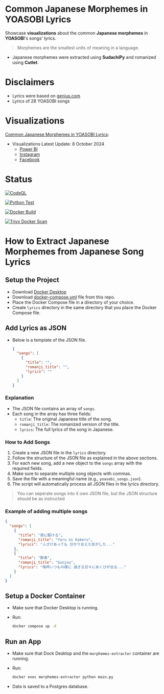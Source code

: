 # Common Japanese Morphemes in YOASOBI Lyrics

Showcase **visualizations** about the common **Japanese morphemes** in **YOASOBI**'s songs' lyrics.

> Morphemes are the smallest units of meaning in a language.

- Japanese morphemes were extracted using **SudachiPy** and romanized using **Cutlet**.

# Disclaimers

- Lyrics were based on [genius.com](https://genius.com/artists/Yoasobi)
- Lyrics of 28 YOASOBI songs

# Visualizations

[Common Japanese Morphemes in YOASOBI Lyrics](#common-japanese-morphemes-in-yoasobi-lyrics):

- Visualizations Latest Update: 8 October 2024
  - [Power BI](https://app.powerbi.com/view?r=eyJrIjoiMTljZjdmN2MtMTk2NC00N2M5LTkxNGMtN2NhZDhlNmU4YmUzIiwidCI6ImZlMzViMTA3LTdjMmYtNGNjMy1hZDYzLTA2NTY0MzcyMDg3OCIsImMiOjEwfQ%3D%3D)
  - [Instagram](https://www.instagram.com/p/DA3StTcNmo0/?utm_source=ig_web_copy_link&igsh=MzRlODBiNWFlZA==)
  - [Facebook](https://www.facebook.com/share/p/Do5gMdTYYpmgvc52/)

# Status

[![CodeQL](https://github.com/sakan811/Common-Japanese-Words-in-YOASOBI-Lyrics/actions/workflows/codeql.yml/badge.svg)](https://github.com/sakan811/Common-Japanese-Words-in-YOASOBI-Lyrics/actions/workflows/codeql.yml)

[![Python Test](https://github.com/sakan811/Common-Japanese-Morphemes-in-YOASOBI-Lyrics/actions/workflows/python-test.yml/badge.svg)](https://github.com/sakan811/Common-Japanese-Morphemes-in-YOASOBI-Lyrics/actions/workflows/python-test.yml)

[![Docker Build](https://github.com/sakan811/Common-Japanese-Morphemes-in-YOASOBI-Lyrics/actions/workflows/docker-build.yml/badge.svg)](https://github.com/sakan811/Common-Japanese-Morphemes-in-YOASOBI-Lyrics/actions/workflows/docker-build.yml)

[![Trivy Docker Scan](https://github.com/sakan811/Common-Japanese-Morphemes-in-YOASOBI-Lyrics/actions/workflows/trivy-scan.yml/badge.svg)](https://github.com/sakan811/Common-Japanese-Morphemes-in-YOASOBI-Lyrics/actions/workflows/trivy-scan.yml)

# How to Extract Japanese Morphemes from Japanese Song Lyrics

## Setup the Project

- Download [Docker Desktop](https://www.docker.com/products/docker-desktop/)
- Download [docker-compose.yml](docker-compose.yml) file from this repo.
- Place the Docker Compose file in a directory of your choice.
- Create `lyrics` directory in the same directory that you place the Docker Compose file.

## Add Lyrics as JSON

- Below is a template of the JSON file.

  ```json
  {
    "songs": [
      {
        "title": "",
        "romanji_title": "",
        "lyrics": ""
      }
    ]
  }
  ```

### Explanation

- The JSON file contains an array of `songs`.
- Each song in the array has three fields:
  - `title`: The original Japanese title of the song.
  - `romanji_title`: The romanized version of the title.
  - `lyrics`: The full lyrics of the song in Japanese.

### How to Add Songs

1. Create a new JSON file in the `lyrics` directory.
2. Follow the structure of the JSON file as explained in the above sections.
3. For each new song, add a new object to the `songs` array with the required fields.
4. Make sure to separate multiple song objects with commas.
5. Save the file with a meaningful name (e.g., `yoasobi_songs.json`).
6. The script will automatically process all JSON files in the lyrics directory.

> You can seperate songs into it own JSON file, but the JSON structure should be as instructed

### Example of adding multiple songs

```json
{
  "songs": [
    {
      "title": "夜に駆ける",
      "romanji_title": "Yoru ni Kakeru",
      "lyrics": "ふざけあっても 分かり合えた気がした..."
    },
    {
      "title": "群青",
      "romanji_title": "Gunjou",
      "lyrics": "嗚呼いつもの様に 過ぎる日々にあくびが出る..."
    }
  ]
}
```

## Setup a Docker Container

- Make sure that Docker Desktop is running.
- Run:

  ```bash
  docker compose up -d
  ```

## Run an App

- Make sure that Dock Desktop and the `morphemes-extractor` container are running.
- Run:

  ```bash
  docker exec morphemes-extractor python main.py
  ```

- Data is saved to a Postgres database.
